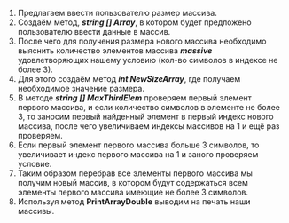 1. Предлагаем ввести пользователю размер массива.
2. Создаём метод, ***string [] Array***, в котором будет предложено пользователю ввести данные в массив. 
3. После чего для получения размера нового массива необходимо выяснить количество элементов массива ***massive***
удовлетворяющих нашему условию (кол-во символов в индексе не более 3).
4. Для этого создаём метод ***int NewSizeArray***, где получаем необходимое значение размера.
5. В методе ***string [] MaxThirdElem*** проверяем первый элемент первого массива, и если количество символов в элементе не более 3, то заносим первый найденный элемент
в первый индекс нового массива, после чего увеличиваем индексы массивов на 1 и ещё раз проверяем.
6. Если первый элемент первого массива больше 3 символов, то увеличивает индекс первого массива на 1 и заного проверяем условие.
7. Таким образом перебрав все элементы первого массива мы получим новый массив, в котором будут содержаться всем элементы первого массива имеющие не более 3 символов.
8. Используя метод **PrintArrayDouble** выводим на печать наши массивы.

